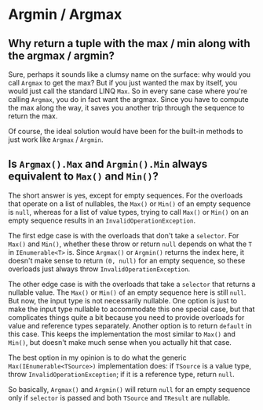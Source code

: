 # Argmin / Argmax

## Why return a tuple with the max / min along with the argmax / argmin?
Sure, perhaps it sounds like a clumsy name on the surface: why would you call `Argmax` to get the max?
But if you just wanted the max by itself, you would just call the standard LINQ `Max`.
So in every sane case where you're calling `Argmax`, you do in fact want the argmax.
Since you have to compute the max along the way, it saves you another trip through the sequence
to return the max.

Of course, the ideal solution would have been for the built-in methods to just work like `Argmax` / `Argmin`.

## Is `Argmax().Max` and `Argmin().Min` always equivalent to `Max()` and `Min()`?

The short answer is yes, except for empty sequences.
For the overloads that operate on a list of nullables,
the `Max()` or `Min()` of an empty sequence is `null`,
whereas for a list of value types, trying to call `Max()` or `Min()` on an empty sequence results in an `InvalidOperationException`.

The first edge case is with the overloads that don't take a `selector`.
For `Max()` and `Min()`, whether these throw or return `null` depends on what the `T` in `IEnumerable<T>` is.
Since `Argmax()` or `Argmin()` returns the index here, it doesn't make sense to return `(0, null)` for an empty sequence, so these overloads just always throw `InvalidOperationException`.

The other edge case is with the overloads that take a `selector` that returns a nullable value.
The `Max()` or `Min()` of an empty sequence here is still `null`.
But now, the input type is not necessarily nullable.
One option is just to make the input type nullable to accommodate this one special case, but that complicates things quite a bit because you need to provide overloads for value and reference types separately.
Another option is to return `default` in this case.
This keeps the implementation the most similar to `Max()` and `Min()`, but doesn't make much sense when you actually hit that case.

The best option in my opinion is to do what the generic `Max(IEnumerable<TSource>)` implementation does:
if `TSource` is a value type, throw `InvalidOperationException`; if it is a reference type, return `null`.

So basically, `Argmax()` and `Argmin()` will return `null` for an empty sequence only if `selector` is passed and both `TSource` and `TResult` are nullable.